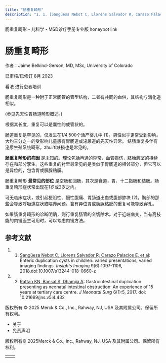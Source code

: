```yaml
---
title: "肠重复畸形"
description: "1. 1. [Sangüesa Nebot C, Llorens Salvador R, Carazo Palacios E, et al](https://www.ncbi.nlm.nih.gov/pmc/articles/PMC6269332/): Enteric duplication cysts in children: varied presentations, varied imaging findings. _Insights Imaging_ 9(6):1097-1106, 2018.doi:10.1007/s13244-018-0660-z"
---
```


﻿肠重复畸形 \- 儿科学 \- MSD诊疗手册专业版 honeypot link

# 肠重复畸形

作者：Jaime Belkind-Gerson, MD, MSc, University of Colorado

已审核/已修订 8月 2023

看法 进行患者培训

肠重复畸形是一种附于正常肠管的管型结构，二者有共同的血供，其结构与消化道相似。

(参见先天性胃肠道畸形概述。)

根据其长度，重复可以是囊性的或管状的。

肠道重复是罕见的，仅发生在1/4,500个活产婴儿中 (1)。男性似乎更常受到影响。 大约三分之一的受影响儿童患有胃肠道或泌尿道的先天性异常。 结肠重复多伴有泌尿生殖系统畸形。zhui'ti缺损也是常见的。

**肠重复畸形的病因** 是未知的。理论包括再通的异常，血管损伤，胚胎憩室的持续存在和部分孪生。这些重复的衬里最常见的是类似于胃肠道的相邻部分，但它可以是异位的，包含胃或胰腺粘膜。

肠重复畸形 **最常见的部位** 是空肠和回肠，其次是食道，胃，十二指肠和结肠。肠重复畸形症状常出现在1岁或2岁之内。

可无临床症状，或引起梗阻性、慢性腹痛、胃肠道出血或腹部肿块 (2)。胸部的那些会导致呼吸道症状或喂养问题。含有异位胃或胰腺粘膜的重复可能导致穿孔。

如果肠重复畸形的诊断明确，则行重复肠管的全切除术。对于近端病变，当有高技能的内镜医生可用时，可以考虑内镜方法。

## 参考文献

1. 1. [Sangüesa Nebot C, Llorens Salvador R, Carazo Palacios E, et al](https://www.ncbi.nlm.nih.gov/pmc/articles/PMC6269332/): Enteric duplication cysts in children: varied presentations, varied imaging findings. _Insights Imaging_ 9(6):1097-1106, 2018.doi:10.1007/s13244-018-0660-z

2. 2. [Rattan KN, Bansal S, Dhamija A](https://www.ncbi.nlm.nih.gov/pmc/articles/PMC5224762/): Gastrointestinal duplication presenting as neonatal intestinal obstruction: An experience of 15 years at tertiary care centre. _J Neonatal Surg_ 6(1):5, 2017. doi: 10.21699/jns.v5i4.432




版权所有 © 2025
Merck & Co., Inc., Rahway, NJ, USA 及其附属公司。保留所有权利。

- 关于
- 免责声明

版权所有© 2025Merck & Co., Inc., Rahway, NJ, USA 及其附属公司。保留所有权利。

|     |     |
| --- | --- |
|  |  |